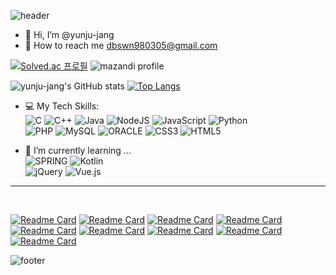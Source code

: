 <!--
**yunju-jang/yunju-jang** is a ✨ _special_ ✨ repository because its `README.md` (this file) appears on your GitHub profile.

Here are some ideas to get you started:

- 🔭 I’m currently working on ...
- 🌱 I’m currently learning ...
- 👯 I’m looking to collaborate on ...
- 🤔 I’m looking for help with ...
- 💬 Ask me about ...
- 📫 How to reach me: ...
- 😄 Pronouns: ...
- ⚡ Fun fact: ...
-->
![header](https://capsule-render.vercel.app/api?type=waving&color=FFC0D4&text=%20YUNJU%20%20&height=200&fontSize=90&fontColor=ffffff)


- 👋 Hi, I’m @yunju-jang
- 💬 How to reach me dbswn980305@gmail.com




[![Solved.ac 프로필](http://mazassumnida.wtf/api/v2/generate_badge?boj=dbswn9803)](https://solved.ac/dbswn9803)
![mazandi profile](http://mazandi.herokuapp.com/api?handle=dbswn9803&theme=cold)


![yunju-jang's GitHub stats](https://github-readme-stats.vercel.app/api?username=yunju-jang&show_icons=true&border_color=fff&include_all_commits=true&bg_color=30,ff8db1,ffd9e5&icon_color=fff&hide=issues&hide_border=true&title_color=fff&text_color=fff&orgs=We-T,SEND-WHICH,jangbogo-app)
[![Top Langs](https://github-readme-stats.vercel.app/api/top-langs/?username=yunju-jang&hide_border=true&bg_color=30,ff8db1,ffd9e5&text_color=fff&title_color=fff&orgs=We-T,SEND-WHICH,jangbogo-app)](https://github.com/yunju-jang/github-readme-stats)


- 💻 My Tech Skills: <br />
![C](https://img.shields.io/badge/c-%2300599C.svg?style=for-the-badge&logo=c&logoColor=white)
![C++](https://img.shields.io/badge/c++-%2300599C.svg?style=for-the-badge&logo=c%2B%2B&logoColor=white)
![Java](https://img.shields.io/badge/java-%23ED8B00.svg?style=for-the-badge&logo=java&logoColor=white)
![NodeJS](https://img.shields.io/badge/node.js-6DA55F?style=for-the-badge&logo=node.js&logoColor=white)
![JavaScript](https://img.shields.io/badge/javascript-%23323330.svg?style=for-the-badge&logo=javascript&logoColor=%23F7DF1E)
![Python](https://img.shields.io/badge/python-3670A0?style=for-the-badge&logo=python&logoColor=ffdd54)<br/>
![PHP](https://img.shields.io/badge/php-777BB4.svg?style=for-the-badge&logo=php&logoColor=white)
![MySQL](https://img.shields.io/badge/mysql-%234479A1.svg?style=for-the-badge&logo=mysql&logoColor=white)
![ORACLE](https://img.shields.io/badge/oracle-%23F80000.svg?style=for-the-badge&logo=oracle&logoColor=white)
![CSS3](https://img.shields.io/badge/css3-%231572B6.svg?style=for-the-badge&logo=css3&logoColor=white)
![HTML5](https://img.shields.io/badge/html5-%23E34F26.svg?style=for-the-badge&logo=html5&logoColor=white)


- 🌱 I’m currently learning ... <br/>
![SPRING](https://img.shields.io/badge/typescript-6DB33F.svg?style=for-the-badge&logo=spring&logoColor=white)
![Kotlin](https://img.shields.io/badge/kotlin-7F52FF.svg?style=for-the-badge&logo=kotlin&logoColor=white)<br/>
![jQuery](https://img.shields.io/badge/jquery-%230769AD.svg?style=for-the-badge&logo=jquery&logoColor=white)
![Vue.js](https://img.shields.io/badge/vuejs-%2335495e.svg?style=for-the-badge&logo=vuedotjs&logoColor=%234FC08D)

<hr/>
</br>

[![Readme Card](https://github-readme-stats.vercel.app/api/pin/?username=yunju-jang&repo=WeT_SERVER)](https://github.com/We-T/WeT_SERVER)
[![Readme Card](https://github-readme-stats.vercel.app/api/pin/?username=yunju-jang&repo=SENDWHICH-web-server)](https://github.com/SEND-WHICH/SENDWHICH-web-server)<!--</br>
   [![Repository Card](https://widget.realdeveloper.pro/api/card?user=yunju-jang&repo=WeT_SERVER)](https://github.com/We-T/WeT_SERVER)       
[![Repository Card](https://widget.realdeveloper.pro/api/card?user=yunju-jang&repo=SENDWHICH-web-server)](https://github.com/SEND-WHICH/SENDWHICH-web-server) -->
[![Readme Card](https://github-readme-stats.vercel.app/api/pin/?username=yunju-jang&repo=SENDWHICH-android)](https://github.com/SENDWHICH-android)
[![Readme Card](https://github-readme-stats.vercel.app/api/pin/?username=yunju-jang&repo=GURU2)](https://github.com/yunju-jang/GURU2)
[![Readme Card](https://github-readme-stats.vercel.app/api/pin/?username=yunju-jang&repo=2018JavaProject_60sec)](https://github.com/yunju-jang/2018JavaProject_60sec)
[![Readme Card](https://github-readme-stats.vercel.app/api/pin/?username=yunju-jang&repo=Server)](https://github.com/Jangbogo-app/Server)
[![Readme Card](https://github-readme-stats.vercel.app/api/pin/?username=yunju-jang&repo=Hovering_SWU)](https://github.com/Hovering_SWU)
[![Readme Card](https://github-readme-stats.vercel.app/api/pin/?username=yunju-jang&repo=KSJR-PROJECT)](https://github.com/yunju-jang/KSJR-PROJECT)
[![Readme Card](https://github-readme-stats.vercel.app/api/pin/?username=yunju-jang&repo=Algorithm)](https://github.com/yunju-jang/Algorithm)



![footer](https://capsule-render.vercel.app/api?section=footer&type=waving&color=FFC0D4)
